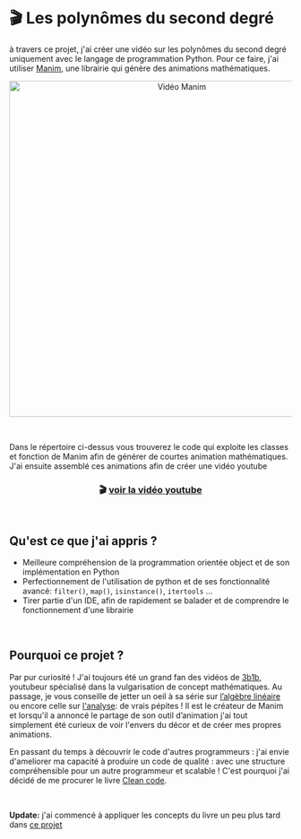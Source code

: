 # 🎬 Les polynômes du second degré 

à travers ce projet, j'ai créer une vidéo sur les polynômes du second degré uniquement avec le langage de programmation Python. Pour ce faire, j'ai utiliser [Manim](https://github.com/3b1b/manim), une librairie qui génère des animations mathématiques.
<br>
<p align="center">
<img src="BLANK" alt="Vidéo Manim" width="600">
</p>
<br> 

Dans le répertoire ci-dessus vous trouverez le code qui exploite les classes et fonction de Manim afin de générer de courtes animation mathématiques. J'ai ensuite assemblé ces animations afin de créer une vidéo youtube

<h3 align="center">
<span>🎬 </span>
<a href="https://youtu.be/a985OKs55fM">voir la vidéo youtube</a>
</h3>
<br> 

## Qu'est ce que j'ai appris **?**

- Meilleure compréhension de la programmation orientée object et de son implémentation en Python
- Perfectionnement de l'utilisation de python et de ses fonctionnalité avancé: `filter()`, `map()`, `isinstance()`, `itertools` ...
- Tirer partie d'un IDE, afin de rapidement se balader et de comprendre le fonctionnement d'une librairie 

<br>

## Pourquoi ce projet ?

Par pur curiosité ! J'ai toujours été un grand fan des vidéos de [3b1b](https://www.youtube.com/c/3blue1brown), youtubeur spécialisé dans la vulgarisation de concept mathématiques. Au passage, je vous conseille de jetter un oeil à sa série sur [l’algèbre linéaire](https://www.youtube.com/playlist?list=PLZHQObOWTQDPD3MizzM2xVFitgF8hE_ab) ou encore celle sur [l'analyse](https://www.youtube.com/playlist?list=PLZHQObOWTQDMsr9K-rj53DwVRMYO3t5Yr): de vrais pépites !  Il est le créateur de Manim  et lorsqu'il a annoncé le partage de son outil d’animation j'ai tout simplement été curieux de voir l'envers du décor et de créer mes propres animations. 

En passant du temps à découvrir le code d'autres programmeurs : j'ai envie d'ameliorer ma capacité à produire un code de qualité : avec une structure compréhensible pour un autre programmeur et scalable ! C'est pourquoi j'ai décidé de me procurer le livre [Clean code](https://www.amazon.fr/Clean-Code-Handbook-Software-Craftsmanship/dp/0132350882).

<br>

**Update:** j'ai commencé à appliquer les concepts du livre un peu plus tard dans [ce projet](https://github.com/axelearning/REST-authentication-API)
